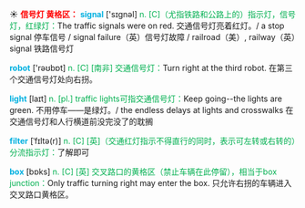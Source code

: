 ☀ <font color="red">**信号灯 黄格区：**</font>
<font color="sky blue">**signal**</font> ['sɪɡnəl] 
<font color="#00b050">n. [C]（尤指铁路和公路上的）指示灯，信号灯，红绿灯：</font>The traffic signals were on red. 交通信号灯亮着红灯。/ a stop signal 停车信号 / signal failure（英）信号灯故障 / railroad（美）, railway（英）signal 铁路信号灯

<font color="sky blue">**robot**</font> ['rəʊbɒt] 
<font color="#00b050">n. [C] [南非] 交通信号灯：</font>Turn right at the third robot. 在第三个交通信号灯处向右拐。

<font color="sky blue">**light**</font> [laɪt] 
<font color="#00b050">n. [pl.] traffic lights可指交通信号灯：</font>Keep going--the lights are green. 不用停车——是绿灯。/ the endless delays at lights and crosswalks 在交通信号灯和人行横道前没完没了的耽搁
           
<font color="sky blue">**filter**</font> [ˈfɪltə(r)]
<font color="#00b050">n. [C] [英]（交通红灯指示不得直行的同时，表示可左转或右转的）分流指示灯：</font>了解即可
 
<font color="sky blue">**box**</font> [bɒks] 
<font color="#00b050">n. [C] [英] 交叉路口的黄格区（禁止车辆在此停留），相当于box junction：</font>Only traffic turning right may enter the box. 只允许右拐的车辆进入交叉路口黄格区。
